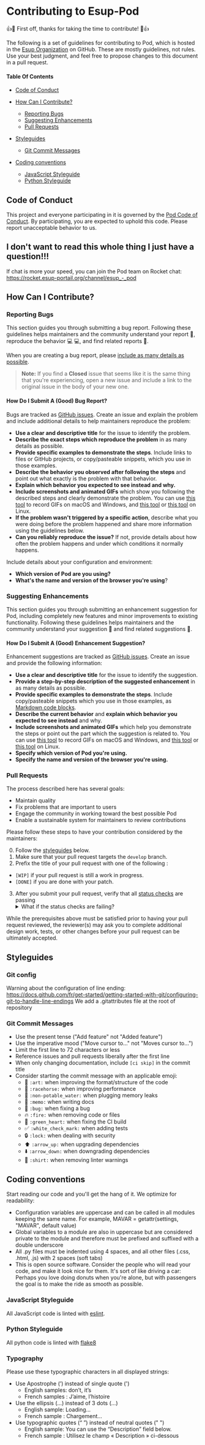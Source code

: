 # Contributing to Esup-Pod

:+1::tada: First off, thanks for taking the time to contribute! :tada::+1:

The following is a set of guidelines for contributing to Pod, which is hosted in the [Esup Organization](https://github.com/EsupPortail) on GitHub.
These are mostly guidelines, not rules. Use your best judgment, and feel free to propose changes to this document in a pull request.

#### Table Of Contents

* [Code of Conduct](#code-of-conduct)

* [How Can I Contribute?](#how-can-i-contribute)
  * [Reporting Bugs](#reporting-bugs)
  * [Suggesting Enhancements](#suggesting-enhancements)
  * [Pull Requests](#pull-requests)

* [Styleguides](#styleguides)
  * [Git Commit Messages](#git-commit-messages)

* [Coding conventions](#coding-conventions)
  * [JavaScript Styleguide](#javascript-styleguide)
  * [Python Styleguide](#python-styleguide)


## Code of Conduct

This project and everyone participating in it is governed by the [Pod Code of Conduct](CODE_OF_CONDUCT.md).
By participating, you are expected to uphold this code. Please report unacceptable behavior to us.

## I don't want to read this whole thing I just have a question!!!

If chat is more your speed, you can join the Pod team on Rocket chat: https://rocket.esup-portail.org/channel/esup_-_pod



## How Can I Contribute?

### Reporting Bugs

This section guides you through submitting a bug report.
Following these guidelines helps maintainers and the community understand your report :pencil:, reproduce the behavior :computer: :computer:,
and find related reports :mag_right:.

When you are creating a bug report, please [include as many details as possible](#how-do-i-submit-a-good-bug-report).

> **Note:** If you find a **Closed** issue that seems like it is the same thing that you're experiencing, open a new issue and include a link to the original issue in the body of your new one.


#### How Do I Submit A (Good) Bug Report?

Bugs are tracked as [GitHub issues](https://guides.github.com/features/issues/).
Create an issue and explain the problem and include additional details to help maintainers reproduce the problem:

* **Use a clear and descriptive title** for the issue to identify the problem.
* **Describe the exact steps which reproduce the problem** in as many details as possible.
* **Provide specific examples to demonstrate the steps**. Include links to files or GitHub projects, or copy/pasteable snippets, which you use in those examples.
* **Describe the behavior you observed after following the steps** and point out what exactly is the problem with that behavior.
* **Explain which behavior you expected to see instead and why.**
* **Include screenshots and animated GIFs** which show you following the described steps and clearly demonstrate the problem. You can use [this tool](https://www.cockos.com/licecap/) to record GIFs on macOS and Windows, and [this tool](https://github.com/colinkeenan/silentcast) or [this tool](https://github.com/GNOME/byzanz) on Linux.
* **If the problem wasn't triggered by a specific action**, describe what you were doing before the problem happened and share more information using the guidelines below.
* **Can you reliably reproduce the issue?** If not, provide details about how often the problem happens and under which conditions it normally happens.

Include details about your configuration and environment:

* **Which version of Pod are you using?**
* **What's the name and version of the browser you're using**?


### Suggesting Enhancements

This section guides you through submitting an enhancement suggestion for Pod, including completely new features and minor improvements to existing functionality. Following these guidelines helps maintainers and the community understand your suggestion :pencil: and find related suggestions :mag_right:.


#### How Do I Submit A (Good) Enhancement Suggestion?

Enhancement suggestions are tracked as [GitHub issues](https://guides.github.com/features/issues/). Create an issue and provide the following information:

* **Use a clear and descriptive title** for the issue to identify the suggestion.
* **Provide a step-by-step description of the suggested enhancement** in as many details as possible.
* **Provide specific examples to demonstrate the steps**. Include copy/pasteable snippets which you use in those examples, as [Markdown code blocks](https://help.github.com/articles/markdown-basics/#multiple-lines).
* **Describe the current behavior** and **explain which behavior you expected to see instead** and why.
* **Include screenshots and animated GIFs** which help you demonstrate the steps or point out the part which the suggestion is related to. You can use [this tool](https://www.cockos.com/licecap/) to record GIFs on macOS and Windows, and [this tool](https://github.com/colinkeenan/silentcast) or [this tool](https://github.com/GNOME/byzanz) on Linux.
* **Specify which version of Pod you're using.**
* **Specify the name and version of the browser you're using.**


### Pull Requests

The process described here has several goals:

- Maintain quality
- Fix problems that are important to users
- Engage the community in working toward the best possible Pod
- Enable a sustainable system for maintainers to review contributions

Please follow these steps to have your contribution considered by the maintainers:

0. Follow the [styleguides](#styleguides) below.
1. Make sure that your pull request targets the `develop` branch.
2. Prefix the title of your pull request with one of the following :
  * `[WIP]` if your pull request is still a work in progress.
  * `[DONE]` if you are done with your patch.
3. After you submit your pull request, verify that all [status checks](https://help.github.com/articles/about-status-checks/) are passing <details><summary>What if the status checks are failing?</summary>If a status check is failing, and you believe that the failure is unrelated to your change, please leave a comment on the pull request explaining why you believe the failure is unrelated. A maintainer will re-run the status check for you. If we conclude that the failure was a false positive, then we will open an issue to track that problem with our status check suite.</details>

While the prerequisites above must be satisfied prior to having your pull request reviewed, the reviewer(s) may ask you to complete additional design work, tests, or other changes before your pull request can be ultimately accepted.

## Styleguides

### Git config

Warning about the configuration of line ending: https://docs.github.com/fr/get-started/getting-started-with-git/configuring-git-to-handle-line-endings
We add a .gitattributes file at the root of repository

### Git Commit Messages

* Use the present tense ("Add feature" not "Added feature")
* Use the imperative mood ("Move cursor to…" not "Moves cursor to…")
* Limit the first line to 72 characters or less
* Reference issues and pull requests liberally after the first line
* When only changing documentation, include `[ci skip]` in the commit title
* Consider starting the commit message with an applicable emoji:
    * :art: `:art:` when improving the format/structure of the code
    * :racehorse: `:racehorse:` when improving performance
    * :non-potable_water: `:non-potable_water:` when plugging memory leaks
    * :memo: `:memo:` when writing docs
    * :bug: `:bug:` when fixing a bug
    * :fire: `:fire:` when removing code or files
    * :green_heart: `:green_heart:` when fixing the CI build
    * :white_check_mark: `:white_check_mark:` when adding tests
    * :lock: `:lock:` when dealing with security
    * :arrow_up: `:arrow_up:` when upgrading dependencies
    * :arrow_down: `:arrow_down:` when downgrading dependencies
    * :shirt: `:shirt:` when removing linter warnings


## Coding conventions

Start reading our code and you'll get the hang of it. We optimize for readability:

  * Configuration variables are uppercase and can be called in all modules keeping the same name. For example, MAVAR = getattr(settings, "MAVAR", default value)
  * Global variables to a module are also in uppercase but are considered private to the module and therefore must be prefixed and suffixed with a double underscore
  * All .py files must be indented using 4 spaces, and all other files (.css, .html, .js) with 2 spaces (soft tabs)
  * This is open source software. Consider the people who will read your code, and make it look nice for them. It's sort of like driving a car: Perhaps you love doing donuts when you're alone, but with passengers the goal is to make the ride as smooth as possible.

### JavaScript Styleguide

All JavaScript code is linted with [eslint](https://eslint.org/).

### Python Styleguide

All python code is linted with [flake8](https://flake8.pycqa.org/en/latest/)

### Typography

Please use these typographic characters in all displayed strings:

* Use Apostrophe (’) instead of single quote (')
  * English samples: don’t, it’s
  * French samples : J’aime, l’histoire
* Use the ellipsis (…) instead of 3 dots (...)
  * English sample: Loading…
  * French sample : Chargement…
* Use typographic quotes (“ ”) instead of neutral quotes (" ")
  * English sample: You can use the “Description” field below.
  * French sample : Utilisez le champ « Description » ci-dessous



